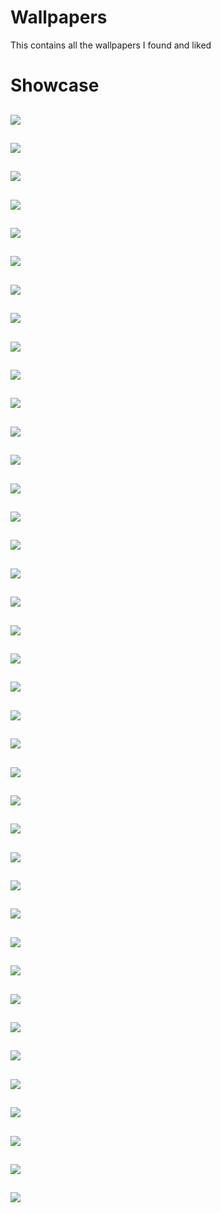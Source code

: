 # Wallpapers

This contains all the wallpapers I found and liked

# Showcase

![](./wallpapers/1000_sunny_one_piece.jpg)
---
![](./wallpapers/Milky_Way.jpg)
---
![](./wallpapers/Vagabond-mushashi-sasaki.jpg)
---
![](./wallpapers/abstract-waves.jpg)
---
![](./wallpapers/anime-city.jpg)
---
![](./wallpapers/anime-girl-beautiful.jpeg)
---
![](./wallpapers/anime-girl-savage.jpg)
---
![](./wallpapers/arch-black-1.png)
---
![](./wallpapers/arch-black-2.png)
---
![](./wallpapers/arch-black-4k.png)
---
![](./wallpapers/arch-mountain.jpg)
---
![](./wallpapers/artistic-sky-mocha.png)
---
![](./wallpapers/autumn.png)
---
![](./wallpapers/awesome-arch.png)
---
![](./wallpapers/black-hole-interstellar.jpg)
---
![](./wallpapers/calabera-laka-laka.png)
---
![](./wallpapers/cat-mochiata.png)
---
![](./wallpapers/cat_fish.png)
---
![](./wallpapers/cat_leaves.png)
---
![](./wallpapers/cityscape-futuristic.png)
---
![](./wallpapers/download.jpeg)
---
![](./wallpapers/earth_sun.png)
---
![](./wallpapers/flowers-catppuccin.png)
---
![](./wallpapers/girl-getting-out-of-the-train-3-3840×2160.jpg)
---
![](./wallpapers/greenforest.png)
---
![](./wallpapers/joyboy.png)
---
![](./wallpapers/kaido-onepiece.jpg)
---
![](./wallpapers/kurz-style.png)
---
![](./wallpapers/main_image_star-forming_region_carina_nircam_final-5mb.jpg)
---
![](./wallpapers/mob-psycho-100-wallpapers.png)
---
![](./wallpapers/moon.jpeg)
---
![](./wallpapers/mountain.jpg)
---
![](./wallpapers/mountain2.jpg)
---
![](./wallpapers/night-sky.png)
---
![](./wallpapers/river-reflectting-the-woods.jpg)
---
![](./wallpapers/saitama-opm.png)
---
![](./wallpapers/shigeo-kageyama-rage-mob-psycho-100-4k-3840×2160.jpg)
---
![](./wallpapers/shooting-star-anime-style.jpg)
---
![](./wallpapers/staring-into-the-woods-3840×2160.jpg)
---
